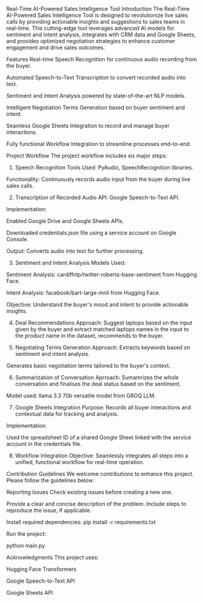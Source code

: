 Real-Time AI-Powered Sales Intelligence Tool
Introduction
The Real-Time AI-Powered Sales Intelligence Tool is designed to revolutionize live sales calls by providing actionable insights and suggestions to sales teams in real-time. This cutting-edge tool leverages advanced AI models for sentiment and intent analysis, integrates with CRM data and Google Sheets, and provides optimized negotiation strategies to enhance customer engagement and drive sales outcomes.

Features
Real-time Speech Recognition for continuous audio recording from the buyer.

Automated Speech-to-Text Transcription to convert recorded audio into text.

Sentiment and Intent Analysis powered by state-of-the-art NLP models.

Intelligent Negotiation Terms Generation based on buyer sentiment and intent.

Seamless Google Sheets Integration to record and manage buyer interactions.

Fully functional Workflow Integration to streamline processes end-to-end.

Project Workflow
The project workflow includes six major steps:

1. Speech Recognition
Tools Used: PyAudio, SpeechRecognition libraries.

Functionality: Continuously records audio input from the buyer during live sales calls.

2. Transcription of Recorded Audio
API: Google Speech-to-Text API.

Implementation:

Enabled Google Drive and Google Sheets APIs.

Downloaded credentials.json file using a service account on Google Console.

Output: Converts audio into text for further processing.

3. Sentiment and Intent Analysis
Models Used:

Sentiment Analysis: cardiffnlp/twitter-roberta-base-sentiment from Hugging Face.

Intent Analysis: facebook/bart-large-mnli from Hugging Face.

Objective: Understand the buyer's mood and intent to provide actionable insights.

4. Deal Recommendations
Approach: Suggest laptops based on the input given by the buyer and extract matched laptops names in the input to the product name in the dataset, recommends to the buyer.

5. Negotiating Terms Generation
Approach: Extracts keywords based on sentiment and intent analysis.

Generates basic negotiation terms tailored to the buyer's context.

6. Summarization of Conversation
Aprroach: Sumamrizes the whole conversation and finalises the deal status based on the sentiment.

Model used: llama 3.3 70b versatile model from GROQ LLM.

7. Google Sheets Integration
Purpose: Records all buyer interactions and contextual data for tracking and analysis.

Implementation:

Used the spreadsheet ID of a shared Google Sheet linked with the service account in the credentials file.

8. Workflow Integration
Objective: Seamlessly integrates all steps into a unified, functional workflow for real-time operation.

Contribution Guidelines
We welcome contributions to enhance this project. Please follow the guidelines below:

Reporting Issues
Check existing issues before creating a new one.

Provide a clear and concise description of the problem. Include steps to reproduce the issue, if applicable.

Install required dependencies:
pip install -r requirements.txt

Run the project:

python main.py

Acknowledgments
This project uses:

Hugging Face Transformers

Google Speech-to-Text API

Google Sheets API
